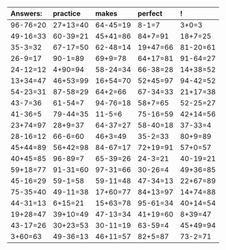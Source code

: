 | Answers: | practice | makes | perfect | ! |
| :--- | :--- | :--- | :--- | :--- |
| 96-76=20 | 27+13=40 | 64-45=19 | 8-1=7 | 3+0=3 | 
| 49-16=33 | 60-39=21 | 45+41=86 | 84+7=91 | 18+7=25 | 
| 35-3=32 | 67-17=50 | 62-48=14 | 19+47=66 | 81-20=61 | 
| 26-9=17 | 90-1=89 | 69+9=78 | 64+17=81 | 91-64=27 | 
| 24-12=12 | 4+90=94 | 58-24=34 | 66-38=28 | 14+38=52 | 
| 13+34=47 | 46+53=99 | 16+54=70 | 52+45=97 | 94-42=52 | 
| 54-23=31 | 87-58=29 | 64+2=66 | 67-34=33 | 21+17=38 | 
| 43-7=36 | 61-54=7 | 94-76=18 | 58+7=65 | 52-25=27 | 
| 41-36=5 | 79-44=35 | 11-5=6 | 75-16=59 | 42+14=56 | 
| 23+74=97 | 28+9=37 | 64-37=27 | 58-40=18 | 37-33=4 | 
| 28-16=12 | 66-6=60 | 46+3=49 | 35-2=33 | 80+9=89 | 
| 45+44=89 | 56+42=98 | 84-67=17 | 72+19=91 | 57+0=57 | 
| 40+45=85 | 96-89=7 | 65-39=26 | 24-3=21 | 40-19=21 | 
| 59+18=77 | 91-31=60 | 97-31=66 | 30-26=4 | 49+36=85 | 
| 45-16=29 | 59-1=58 | 59-11=48 | 47-34=13 | 22+67=89 | 
| 75-35=40 | 49-11=38 | 17+60=77 | 84+13=97 | 14+74=88 | 
| 44-31=13 | 6+15=21 | 15+63=78 | 95-61=34 | 40+14=54 | 
| 19+28=47 | 39+10=49 | 47-13=34 | 41+19=60 | 8+39=47 | 
| 43-17=26 | 30+23=53 | 30-11=19 | 63-59=4 | 45+49=94 | 
| 3+60=63 | 49-36=13 | 46+11=57 | 82+5=87 | 73-2=71 | 
